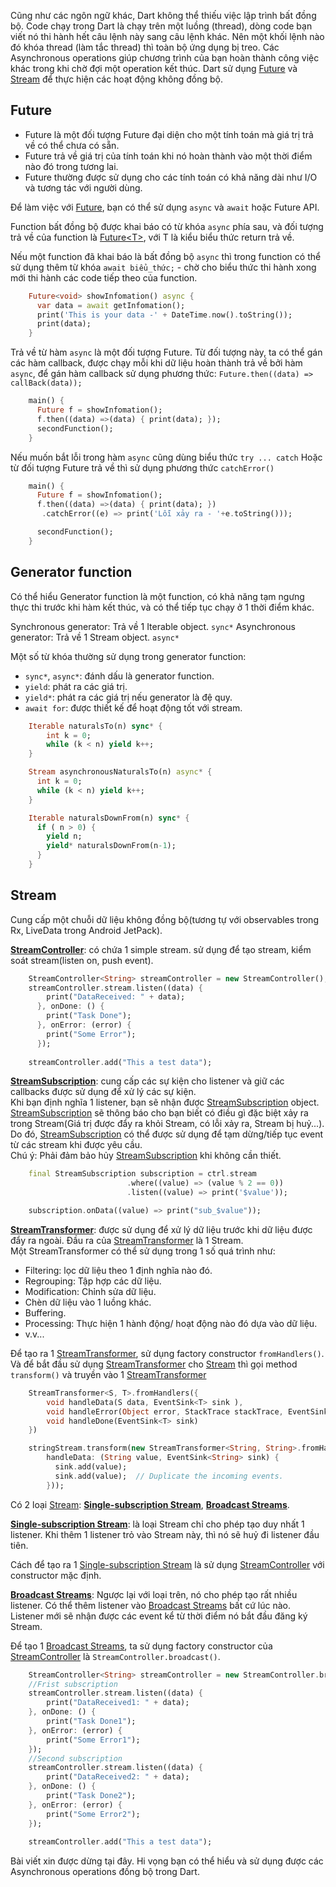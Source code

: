 Cũng như các ngôn ngữ khác, Dart không thể thiếu việc lập trình bất đồng bộ. Code chạy trong Dart là chạy trên một luồng (thread), dòng code bạn viết nó thi hành hết câu lệnh này sang câu lệnh khác. Nên một khối lệnh nào đó khóa thread (làm tắc thread) thì toàn bộ ứng dụng bị treo. Các Asynchronous operations giúp chương trình của bạn hoàn thành công việc khác trong khi chờ đợi một operation kết thúc. Dart sử dụng [Future](https://api.dartlang.org/stable/2.2.0/dart-async/Future-class.html) và [Stream](https://api.dartlang.org/stable/2.2.0/dart-async/Stream-class.html) để thực hiện các hoạt động không đồng bộ.

## Future
- Future là một đối tượng Future đại diện cho một tính toán mà giá trị trả về có thể chưa có sẵn.
- Future trả về giá trị của tính toán khi nó hoàn thành vào một thời điểm nào đó trong tương lai.
- Future thường được sử dụng cho các tính toán có khả năng dài như I/O và tương tác với người dùng.

Để làm việc với [Future](https://api.dartlang.org/stable/2.2.0/dart-async/Future-class.html), bạn có thể sử dụng `async` và `await` hoặc Future API.

Function bất đồng bộ được khai báo có từ khóa `async` phía sau, và đối tượng trả về của function là [Future\<T>](https://api.dartlang.org/stable/2.2.0/dart-async/Future-class.html), với T là kiểu biểu thức return trả về.

Nếu một function đã khai báo là bất đồng bộ `async` thì trong function có thể sử dụng thêm từ khóa `await biểu_thức;` - chờ cho biểu thức thi hành xong mới thi hành các code tiếp theo của function.

```dart
	Future<void> showInfomation() async {
	  var data = await getInfomation();
	  print('This is your data -' + DateTime.now().toString());
	  print(data);
	}
```

Trả về từ hàm `async` là một đối tượng Future. Từ đối tượng này, ta có thể gán các hàm callback, được chạy mỗi khi dữ liệu hoàn thành trả về bởi hàm `async`, để gán hàm callback sử dụng phương thức: `Future.then((data) => callBack(data));`

```dart
	main() {
	  Future f = showInfomation();
	  f.then((data) =>(data) { print(data); });
	  secondFunction();
	}
```

Nếu muốn bắt lỗi trong hàm `async` cũng dùng biểu thức `try ... catch` Hoặc từ đối tượng Future trả về thì sử dụng phương thức `catchError()`

```dart
	main() {
	  Future f = showInfomation();
	  f.then((data) =>(data) { print(data); })
	   .catchError((e) => print('Lỗi xảy ra - '+e.toString()));

	  secondFunction();
	}
```

## Generator function

Có thể hiểu Generator function là một function, có khả năng tạm ngưng thực thi trước khi hàm kết thúc, và có thể tiếp tục chạy ở 1 thời điểm khác.

Synchronous generator: Trả về 1 Iterable object. `sync*`
Asynchronous generator: Trả về 1 Stream object.	`async*`

Một số từ khóa thường sử dụng trong generator function:

- `sync*`, `async*`: đánh dấu là generator function.
- `yield`: phát ra các giá trị.
- `yield*`: phát ra các giá trị nếu generator là đệ quy.
- `await for`: được thiết kế để hoạt động tốt với stream.

```dart
	Iterable naturalsTo(n) sync* {
		int k = 0;
		while (k < n) yield k++;
	}
```

```dart
	Stream asynchronousNaturalsTo(n) async* {
	  int k = 0;
	  while (k < n) yield k++;
	}
```

```dart
	Iterable naturalsDownFrom(n) sync* {
	  if ( n > 0) {
		yield n;
		yield* naturalsDownFrom(n-1);
	  }
	}
```


## Stream

Cung cấp một chuỗi dữ liệu không đồng bộ(tương tự với observables trong Rx, LiveData trong Android JetPack).

[**StreamController**](https://api.dartlang.org/stable/2.2.0/dart-async/StreamController-class.html): có chứa 1 simple stream. sử dụng để tạo stream, kiểm soát stream(listen on, push event).

```dart
	StreamController<String> streamController = new StreamController();
	streamController.stream.listen((data) {
		print("DataReceived: " + data);
	  }, onDone: () {
		print("Task Done");
	  }, onError: (error) {
		print("Some Error");
	  });
	  
	streamController.add("This a test data");
```
	
[**StreamSubscription**](https://api.dartlang.org/stable/2.2.0/dart-async/StreamSubscription-class.html): cung cấp các sự kiện cho listener và giữ các callbacks được sử dụng để xử lý các sự kiện.<br>
Khi bạn định nghĩa 1 listener, bạn sẽ nhận được [StreamSubscription](https://api.dartlang.org/stable/2.2.0/dart-async/StreamSubscription-class.html) object. [StreamSubscription](https://api.dartlang.org/stable/2.2.0/dart-async/StreamSubscription-class.html) sẽ thông báo cho bạn biết có điều gì đặc biệt xảy ra trong Stream(Giá trị được đẩy ra khỏi Stream, có lỗi xảy ra, Stream bị huỷ...). Do đó, [StreamSubscription](https://api.dartlang.org/stable/2.2.0/dart-async/StreamSubscription-class.html) có thể được sử dụng để tạm dừng/tiếp tục event từ các stream khi được yêu cầu.<br>
Chú ý: Phải đảm bảo hủy [StreamSubscription](https://api.dartlang.org/stable/2.2.0/dart-async/StreamSubscription-class.html) khi không cần thiết.

```dart
	final StreamSubscription subscription = ctrl.stream
					      .where((value) => (value % 2 == 0))
					      .listen((value) => print('$value'));

	subscription.onData((value) => print("sub_$value"));
```

[**StreamTransformer**](https://api.dartlang.org/stable/2.2.0/dart-async/StreamTransformer-class.html): được sử dụng để xử lý dữ liệu trước khi dữ liệu được đẩy ra ngoài. Đầu ra của [StreamTransformer](https://api.dartlang.org/stable/2.2.0/dart-async/StreamTransformer-class.html) là 1 Stream.<br>
Một StreamTransformer có thể sử dụng trong 1 số quá trình như:

- Filtering: lọc dữ liệu theo 1 định nghĩa nào đó.
- Regrouping: Tập hợp các dữ liệu.
- Modification: Chỉnh sửa dữ liệu.
- Chèn dữ liệu vào 1 luồng khác.
- Buffering.
- Processing: Thực hiện 1 hành động/ hoạt động nào đó dựa vào dữ liệu.
- v.v...

Để tạo ra 1 [StreamTransformer](https://api.dartlang.org/stable/2.2.0/dart-async/StreamTransformer-class.html), sử dụng factory constructor `fromHandlers()`.
Và để bắt đầu sử dụng [StreamTransformer](https://api.dartlang.org/stable/2.2.0/dart-async/StreamTransformer-class.html) cho [Stream](https://api.dartlang.org/stable/2.2.0/dart-async/Stream-class.html) thì gọi method `transform()` và truyền vào 1 [StreamTransformer](https://api.dartlang.org/stable/2.2.0/dart-async/StreamTransformer-class.html)

```dart
	StreamTransformer<S, T>.fromHandlers({
		void handleData(S data, EventSink<T> sink ),
		void handleError(Object error, StackTrace stackTrace, EventSink<T> sink),
		void handleDone(EventSink<T> sink)
	})

	stringStream.transform(new StreamTransformer<String, String>.fromHandlers(
		handleData: (String value, EventSink<String> sink) {
		  sink.add(value);
		  sink.add(value);  // Duplicate the incoming events.
		}));

```

Có 2 loại [Stream](https://api.dartlang.org/stable/2.2.0/dart-async/Stream-class.html): [**Single-subscription Stream**](https://www.dartlang.org/tutorials/language/streams#single-subscription-streams), [**Broadcast Streams**](https://www.dartlang.org/tutorials/language/streams#broadcast-streams).

[**Single-subscription Stream**](https://www.dartlang.org/tutorials/language/streams#single-subscription-streams): là loại Stream chỉ cho phép tạo duy nhất 1 listener.
Khi thêm 1 listener trỏ vào Stream này, thì nó sẽ huỷ đi listener đầu tiên.

Cách để tạo ra 1 [Single-subscription Stream](https://www.dartlang.org/tutorials/language/streams#single-subscription-streams) là sử dụng [StreamController](https://api.dartlang.org/stable/2.2.0/dart-async/StreamController-class.html) với constructor mặc định.

[**Broadcast Streams**](https://www.dartlang.org/tutorials/language/streams#broadcast-streams): Ngược lại với loại trên, nó cho phép tạo rất nhiều listener.
Có thể thêm listener vào [Broadcast Streams](https://www.dartlang.org/tutorials/language/streams#broadcast-streams) bất cứ lúc nào.
Listener mới sẽ nhận được các event kể từ thời điểm nó bắt đầu đăng ký Stream.

Để tạo 1 [Broadcast Streams](https://www.dartlang.org/tutorials/language/streams#broadcast-streams), ta sử dụng factory constructor của [StreamController](https://api.dartlang.org/stable/2.2.0/dart-async/StreamController-class.html) là `StreamController.broadcast()`.

```dart
	StreamController<String> streamController = new StreamController.broadcast();
	//Frist subscription
	streamController.stream.listen((data) {
		print("DataReceived1: " + data);
	}, onDone: () {
		print("Task Done1");
	}, onError: (error) {
		print("Some Error1");
	});
	//Second subscription
	streamController.stream.listen((data) {
		print("DataReceived2: " + data);
	}, onDone: () {
		print("Task Done2");
	}, onError: (error) {
		print("Some Error2");
	});
	
	streamController.add("This a test data");
```

Bài viết xin được dừng tại đây. Hi vọng bạn có thể hiểu và sử dụng được các Asynchronous operations đồng bộ trong Dart.